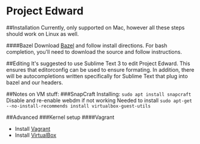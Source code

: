 # Project Edward
##Installation
Currently, only supported on Mac, however all these steps should work on Linux as well. 

####Bazel
Download [Bazel](http://bazel.io/) and follow install directions. For bash completion, you'll need to download the source and follow instructions. 


##Editing
It's suggested to use Sublime Text 3 to edit Project Edward. This ensures that editorconfig can be used to ensure formating. In addition, there will be autocompletions written specifically for Sublime Text that plug into bazel and our headers. 

##Notes on VM stuff:
###SnapCraft
Installing: `sudo apt install snapcraft`
Disable and re-enable webdm if not working
Needed to install `sudo apt-get --no-install-recommends install virtualbox-guest-utils`


##Advanced
###Kernel setup
####Vagrant
* Install [Vagrant](https://www.vagrantup.com/) 
* Install [VirtualBox](https://www.virtualbox.org/wiki/Downloads)